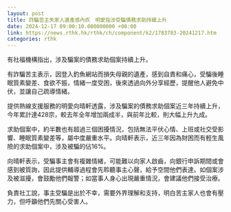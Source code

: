 ```yaml
---
layout: post
title: 詐騙苦主失家人遺產感內疚　明愛指涉受騙債務求助持續上升
date: 2024-12-17 09:00:10.000000000 +08:00
link: https://news.rthk.hk/rthk/ch/component/k2/1783783-20241217.htm
categories: rthk
---
```


有社福機構指出，涉及騙案的債務求助個案持續上升。

有詐騙苦主表示，因登入釣魚網站而損失母親的遺產，感到自責和痛心，受騙後睡眠質素變差、食欲不振，情緒一度受困，後來透過向外分享經歷，提醒他人避免中伏，並讓自己疏導情緒。

提供熱線支援服務的明愛向晴軒透露，涉及騙案的債務求助個案近三年持續上升，今年累計達428宗，較去年全年增加兩成半，與前年比較，則大幅上升九成。

求助個案中，約半數也有超過三個困擾情況，包括無法平伏心情、上班或社交受影響、睡眠質素變差等，屬中度嚴重水平。向晴軒表示，近三年因為財困而有輕生風險的求助個案中，涉及被騙的佔16%。

向晴軒表示，受騙事主會有複雜情緒，可能難以向家人啟齒，向銀行申訴期間或會感到被質詢，因此提供輔導過程會先聆聽事主心聲，給予空間他們表達。如個案涉及被滋擾，會鼓勵他們報警；如當事人身心出現嚴重情況，會建議他們接受治療。

負責社工說，事主受騙是出於不幸，需要外界理解和支持，明白苦主家人也會有壓力，但呼籲他們先關心受害人。

